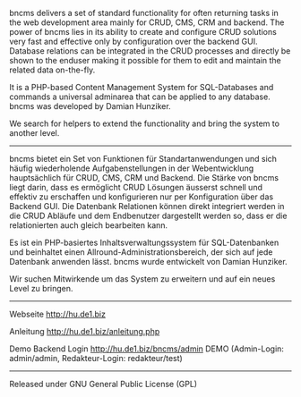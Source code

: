 bncms delivers a set of standard functionality for often returning tasks in the web development area mainly for CRUD, CMS, CRM and backend. The power of bncms lies in its ability to create and configure CRUD solutions very fast and effective only by configuration over the backend GUI. Database relations can be integrated in the CRUD processes and directly be shown to the enduser making it possible for them to edit and maintain the related data on-the-fly.

It is a PHP-based Content Management System for SQL-Databases and commands a universal adminarea that can be applied to any database. bncms was developed by Damian Hunziker.

We search for helpers to extend the functionality and bring the system to another level.

-----

bncms bietet ein Set von Funktionen für Standartanwendungen und sich häufig wiederholende Aufgabenstellungen in der Webentwicklung hauptsächlich für CRUD, CMS, CRM und Backend. Die Stärke von bncms liegt darin, dass es ermöglicht CRUD Lösungen äusserst schnell und effektiv zu erschaffen und konfigurieren nur per Konfiguration über das Backend GUI. Die Datenbank Relationen können direkt integriert werden in die CRUD Abläufe und dem Endbenutzer dargestellt werden so, dass er die relationierten auch gleich bearbeiten kann.

Es ist ein PHP-basiertes Inhaltsverwaltungssystem für SQL-Datenbanken und beinhaltet einen Allround-Administrationsbereich, der sich auf jede Datenbank anwenden lässt. bncms wurde entwickelt von Damian Hunziker.

Wir suchen Mitwirkende um das System zu erweitern und auf ein neues Level zu bringen.

-----

Webseite
http://hu.de1.biz

Anleitung
http://hu.de1.biz/anleitung.php

Demo Backend Login
http://hu.de1.biz/bncms/admin
DEMO (Admin-Login: admin/admin, Redakteur-Login: redakteur/test)

-----

Released under GNU General Public License (GPL)
